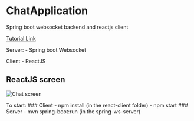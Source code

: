 # ChatApplication
Spring boot websocket backend and reactjs client

[Tutorial Link](https://youtu.be/o_IjEDAuo8Y)

Server:
    - Spring boot Websocket

Client
    - ReactJS

## ReactJS screen

![Chat screen](/img/chat-screen.jpg "Chat screen")

To start:
    ### Client
        - npm install (in the react-client folder)
        - npm start
    ### Server
        - mvn spring-boot:run (in the spring-ws-server)
